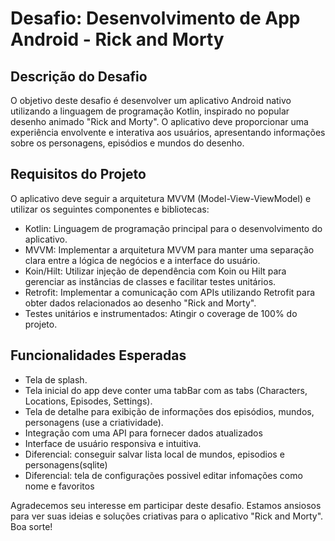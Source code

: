 # Desafio: Desenvolvimento de App Android - Rick and Morty

## Descrição do Desafio
O objetivo deste desafio é desenvolver um aplicativo Android nativo utilizando a linguagem de programação Kotlin, inspirado no popular desenho animado "Rick and Morty". O aplicativo deve proporcionar uma experiência envolvente e interativa aos usuários, apresentando informações sobre os personagens, episódios e mundos do desenho.

## Requisitos do Projeto
O aplicativo deve seguir a arquitetura MVVM (Model-View-ViewModel) e utilizar os seguintes componentes e bibliotecas:
- Kotlin: Linguagem de programação principal para o desenvolvimento do aplicativo.
- MVVM: Implementar a arquitetura MVVM para manter uma separação clara entre a lógica de negócios e a interface do usuário.
- Koin/Hilt: Utilizar injeção de dependência com Koin ou Hilt para gerenciar as instâncias de classes e facilitar testes unitários.
- Retrofit: Implementar a comunicação com APIs utilizando Retrofit para obter dados relacionados ao desenho "Rick and Morty".
- Testes unitários e instrumentados: Atingir o coverage de 100% do projeto.

## Funcionalidades Esperadas
- Tela de splash.
- Tela inicial do app deve conter uma tabBar com as tabs (Characters, Locations, Episodes, Settings).
- Tela de detalhe para exibição de informações dos episódios, mundos, personagens (use a criatividade).
- Integração com uma API para fornecer dados atualizados
- Interface de usuário responsiva e intuitiva.
- Diferencial: conseguir salvar lista local de mundos, episodios e personagens(sqlite)
- Diferencial: tela de configurações possivel editar infomações como nome e favoritos

Agradecemos seu interesse em participar deste desafio. Estamos ansiosos para ver suas ideias e soluções criativas para o aplicativo "Rick and Morty". Boa sorte!
